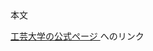 <html>
<head>
<title>タイトル</title>
</head>
<body>
    本文
    </body>
    <p>
    <a href=“http://www.t-kougei.ac.jp/index.html”>
    工芸大学の公式ページ
    </a>
    へのリンク
    </p>
    </html>
